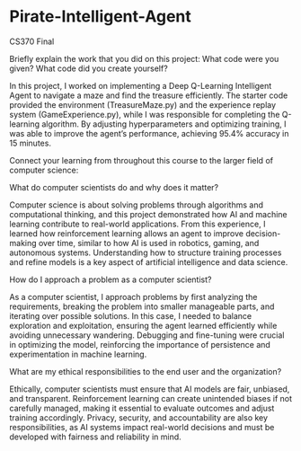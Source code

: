# Pirate-Intelligent-Agent
CS370 Final

Briefly explain the work that you did on this project: What code were you given? What code did you create yourself?

In this project, I worked on implementing a Deep Q-Learning Intelligent Agent to navigate a maze and find the treasure efficiently. The starter code provided the environment (TreasureMaze.py) and the experience replay system (GameExperience.py), while I was responsible for completing the Q-learning algorithm. By adjusting hyperparameters and optimizing training, I was able to improve the agent’s performance, achieving 95.4% accuracy in 15 minutes.

Connect your learning from throughout this course to the larger field of computer science:

What do computer scientists do and why does it matter?

Computer science is about solving problems through algorithms and computational thinking, and this project demonstrated how AI and machine learning contribute to real-world applications. From this experience, I learned how reinforcement learning allows an agent to improve decision-making over time, similar to how AI is used in robotics, gaming, and autonomous systems. Understanding how to structure training processes and refine models is a key aspect of artificial intelligence and data science.

How do I approach a problem as a computer scientist?

As a computer scientist, I approach problems by first analyzing the requirements, breaking the problem into smaller manageable parts, and iterating over possible solutions. In this case, I needed to balance exploration and exploitation, ensuring the agent learned efficiently while avoiding unnecessary wandering. Debugging and fine-tuning were crucial in optimizing the model, reinforcing the importance of persistence and experimentation in machine learning.

What are my ethical responsibilities to the end user and the organization?

Ethically, computer scientists must ensure that AI models are fair, unbiased, and transparent. Reinforcement learning can create unintended biases if not carefully managed, making it essential to evaluate outcomes and adjust training accordingly. Privacy, security, and accountability are also key responsibilities, as AI systems impact real-world decisions and must be developed with fairness and reliability in mind.
